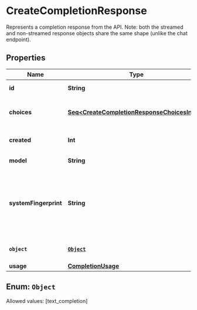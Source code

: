 

# CreateCompletionResponse

Represents a completion response from the API. Note: both the streamed and non-streamed response objects share the same shape (unlike the chat endpoint). 

## Properties

Name | Type | Description | Notes
------------ | ------------- | ------------- | -------------
**id** | **String** | A unique identifier for the completion. | 
**choices** | [**Seq&lt;CreateCompletionResponseChoicesInner&gt;**](CreateCompletionResponseChoicesInner.md) | The list of completion choices the model generated for the input prompt. | 
**created** | **Int** | The Unix timestamp (in seconds) of when the completion was created. | 
**model** | **String** | The model used for completion. | 
**systemFingerprint** | **String** | This fingerprint represents the backend configuration that the model runs with.  Can be used in conjunction with the &#x60;seed&#x60; request parameter to understand when backend changes have been made that might impact determinism.  |  [optional]
**`object`** | [**`Object`**](#`Object`) | The object type, which is always \&quot;text_completion\&quot; | 
**usage** | [**CompletionUsage**](CompletionUsage.md) |  |  [optional]


## Enum: `Object`
Allowed values: [text_completion]





